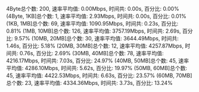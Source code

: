 4Byte总个数: 200,  速率平均值: 0.00Mbps,  时间共: 0.00s, 百分比: 0.00%
(4Byte, 1KB]总个数: 1,  速率平均值: 2.93Mbps,  时间共: 0.00s, 百分比: 0.01%
(1KB, 1MB]总个数: 69,  速率平均值: 1090.95Mbps,  时间共: 0.23s, 百分比: 0.81%
(1MB, 10MB]总个数: 126,  速率平均值: 3757.19Mbps,  时间共: 2.69s, 百分比: 9.57%
(10MB, 20MB]总个数: 30,  速率平均值: 3644.49Mbps,  时间共: 1.46s, 百分比: 5.18%
(20MB, 30MB]总个数: 12,  速率平均值: 4257.87Mbps,  时间共: 0.76s, 百分比: 2.69%
(30MB, 40MB]总个数: 78,  速率平均值: 4216.17Mbps,  时间共: 7.03s, 百分比: 24.97%
(40MB, 50MB]总个数: 45,  速率平均值: 4286.10Mbps,  时间共: 5.62s, 百分比: 19.97%
(50MB, 60MB]总个数: 45,  速率平均值: 4422.53Mbps,  时间共: 6.63s, 百分比: 23.57%
(60MB, 70MB]总个数: 23,  速率平均值: 4334.36Mbps,  时间共: 3.73s, 百分比: 13.24%
